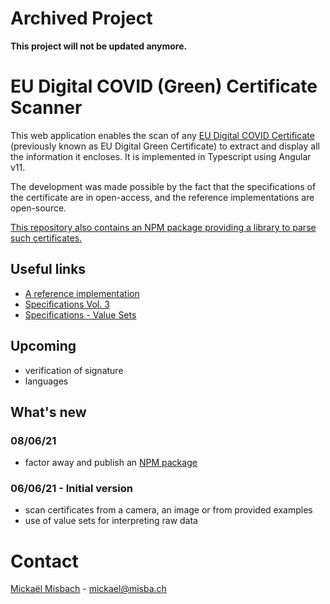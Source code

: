 # Archived Project
**This project will not be updated anymore.**

# EU Digital COVID (Green) Certificate Scanner
This web application enables the scan of any
[EU Digital COVID Certificate](https://ec.europa.eu/info/live-work-travel-eu/coronavirus-response/safe-covid-19-vaccines-europeans/eu-digital-covid-certificate_en)
(previously known as EU Digital Green Certificate) to extract and display all the information it encloses. It is implemented in Typescript using Angular v11.

The development was made possible by the fact that the specifications of the certificate are in open-access, and the reference implementations are open-source.

[This repository also contains an NPM package providing a library to parse such certificates.](packaged/covid-certificate-parser/)

## Useful links
- [A reference implementation](https://github.com/ehn-digital-green-development/ehn-sign-verify-javascript-trivial/blob/main/cose_verify.js)
- [Specifications Vol. 3](https://ec.europa.eu/health/sites/default/files/ehealth/docs/digital-green-certificates_v3_en.pdf)
- [Specifications - Value Sets](https://ec.europa.eu/health/sites/default/files/ehealth/docs/digital-green-certificates_dt-specifications_en.pdf)

## Upcoming
- verification of signature
- languages

## What's new
### 08/06/21
- factor away and publish an [NPM package](https://www.npmjs.com/package/covid-certificate-parser)

### 06/06/21 - Initial version 
- scan certificates from a camera, an image or from provided examples
- use of value sets for interpreting raw data

# Contact
[Mickaël Misbach](https://github.com/mickmis) - [mickael@misba.ch](mailto:mickael@misba.ch)

